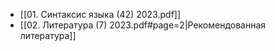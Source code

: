 - [[01. Синтаксис языка (42) 2023.pdf]]
- [[02. Литература (7) 2023.pdf#page=2|Рекомендованная литература]]